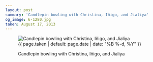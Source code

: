 ```yaml
---
layout: post
summary: 'Candlepin bowling with Christina, Iñigo, and Jialiya'
og_image: 6-1280.jpg
taken: August 17, 2013
---
```


<figure class="post" data-src="{{ site.assets_url }}/{{ page.og_image }}">
<img alt="Candlepin bowling with Christina, Iñigo, and Jialiya" sizes="(min-width: 700px) 50vw, calc(100vw - 2rem)" src="{{ site.assets_url }}/6-640.jpg" srcset="{{ site.assets_url }}/6-1280.jpg 1280w, {{ site.assets_url }}/6-960.jpg 960w, {{ site.assets_url }}/6-640.jpg 640w, {{ site.assets_url }}/6-320.jpg 320w"/>
<figcaption>
<time>{{ page.taken | default: page.date | date: "%B %-d, %Y" }}</time>
<p>Candlepin bowling with Christina, Iñigo, and Jialiya</p>
</figcaption>
</figure>

